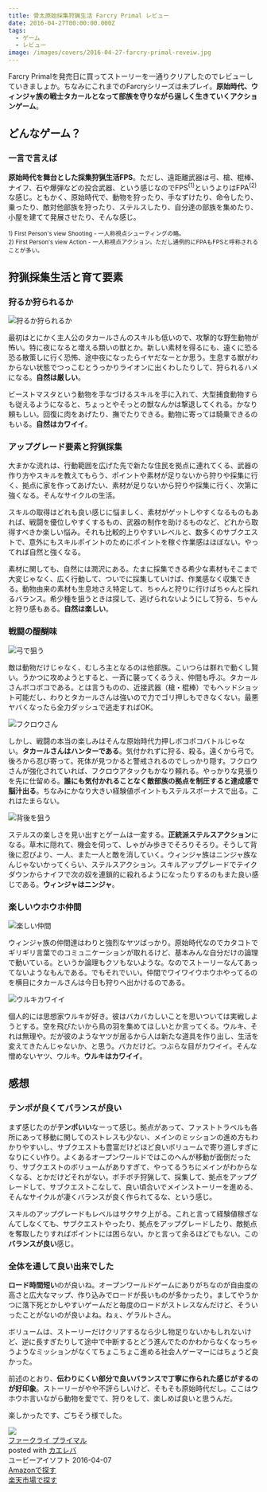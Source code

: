 ```yaml
---
title: 骨太原始採集狩猟生活 Farcry Primal レビュー
date: 2016-04-27T00:00:00.000Z
tags:
  - ゲーム
  - レビュー
image: /images/covers/2016-04-27-farcry-primal-reveiw.jpg
---
```

Farcry Primalを発売日に買ってストーリーを一通りクリアしたのでレビューしていきましょか。ちなみにこれまでのFarcryシリーズは未プレイ。**原始時代、ウィンジャ族の戦士タカールとなって部族を守りながら逞しく生きていくアクションゲーム**。

## どんなゲーム？
### 一言で言えば
**原始時代を舞台とした採集狩猟生活FPS**。ただし、遠距離武器は弓、槍、棍棒、ナイフ、石や爆弾などの投合武器、という感じなのでFPS<sup>(1)</sup>というよりはFPA<sup>(2)</sup>な感じ。ともかく、原始時代で、動物を狩ったり、手なずけたり、命令したり、乗ったり、敵対他部族を狩ったり、ステルスしたり、自分達の部族を集めたり、小屋を建てて発展させたり、そんな感じ。

<small>1) First Person's view Shooting - 一人称視点シューティングの略。</small>  
<small>2) First Person's view Action - 一人称視点アクション。ただし通例的にFPAもFPSと呼称されることが多い。</small>

## 狩猟採集生活と育て要素
### 狩るか狩られるか
![狩るか狩られるか](https://lh3.googleusercontent.com/o_oWUio_9rq9-0O9bUCPv3rIwNvNp3bLsmeCEAO9BUzmqA_rhkoKbDeRow9-Zbaeqo_aCDtAsVR2A4il3LpwXy2RMzHSLarqrUEHoTIZA3R1XYpNwTkHl7v_-JH7RIvh1Y5QfIMIc5BKG5oxB-O8xJyopbVEbuhmHoBrGtU_syxFcqeuidGEU2TtX8UUb0FvwMIk8I-glrena5hFwkTZl2WmHm7sYsmHSdgjgqp4VDUAjPYw5CLxlGnxbHjNuhM7bkqI75bY-lWs2INfDWD_76L6YPATmZ2kXOVwpgy16G5N_MG7zGzvemQFDlTF1PvqU_rrs8NQFDltrxJ0f9In7De8p4YV5fyBm82yE7PUKi-viGpwzmH7rGRBip5BONL07-Pj7ktaOWxrT_jF9d6I9GOA05AdH6qoC6HRNSVZgLvuPpVQCPF3nPjYf_0lq4CjHjUzHINoVmSZZlyuVKgKFI6swFBSK-j304z7V3X5u4XiM1Vfk5bcLTqWKXUKj30p9qQqKMSTcqfgUulYgTYvL84-bNXFObbLHQWHiPafVK0rD5OnMTVZV2wnPzQ5Dd6A-mQi "狩るか狩られるか")

最初はとにかく主人公のタカールさんのスキルも低いので、攻撃的な野生動物が怖い。特に夜になると増える類いの獣とか。新しい素材を得るにも、遠くに恐る恐る散策しに行く恐怖、途中夜になったらイヤだなーとか思う。生息する獣がわからない状態でつっこむとうっかりライオンに出くわしたりして、狩られるハメになる。**自然は厳しい**。

ビーストマスタという動物を手なづけるスキルを手に入れて、大型捕食動物すらも従えるようになると、ちょっとやそっとの獣なんかは撃退してくれる。かなり頼もしい。回復に肉をあげたり、撫でたりできる。動物に寄っては騎乗できるのもいる。**自然はカワイイ**。

### アップグレード要素と狩猟採集
大まかな流れは、行動範囲を広げた先で新たな住民を拠点に連れてくる、武器の作り方やスキルを教えてもらう、ポイントや素材が足りないから狩りや採集に行く、拠点に家を作ってあげたい、素材が足りないから狩りや採集に行く、次第に強くなる。そんなサイクルの生活。

スキルの取得はどれも良い感じに悩ましく、素材がゲットしやすくなるものもあれば、戦闘を優位しやすくするもの、武器の制作を助けるものなど、どれから取得すべきか楽しい悩み。それも比較的上りやすいレベルと、数多くのサブクエストで、意外にもスキルポイントのためにポイントを稼ぐ作業感はほぼない。やってれば自然と強くなる。

素材に関しても、自然には潤沢にある。たまに採集できる希少な素材もそこまで大変じゃなく、広く行動して、ついでに採集していけば、作業感なく収集できる。動物由来の素材も生息地さえ特定して、ちゃんと狩りに行けばちゃんと採れるバランス。希少種を狙うときは探して、逃げられないようにして狩る、ちゃんと狩り感もある。**自然は楽しい**。

### 戦闘の醍醐味
![弓で狙う](https://lh3.googleusercontent.com/WNxstkBV3vuLJtgPH3JyYoUPmy24eYDLuoeJUFK3YjXQz7ypSLBoHt-uWExFoANWJdVNiNh1llK-cXO9i3JkGZBC1OJ3frbkwHJutVB05TyaFNadL50aU5xlfLVa7roLj3DIfzvfH8TZKaucN6P1-3Ahm7vJPprR8nHVh0lA1Y9Fp84UpgmrKz7U81hFGG2ufK2WXdYwUG_YAxzixtjgfbJQqGUDd92nTRP8F2e-tzwffnXxkHmP3tz75WRxs2BbgRbztL-yYo7Dlua8eOhGH81DOt7NjxInc0MG-kEKKX63aPV6JzyLEmCFoHm4H2UmHc-fTrlhv8fAVCAYxbNnJZYxMIK7hRZQ_ZTrsxZ0JktpayZO_lcGG7ZvIEwFQQvq2EmC2VQCcJzKq1xmyfU1MiW4iIW_rDcgWLeE7AjTEAB9QMhEzQYcx1w1a97STFaIwdU66oYgX0Mcksz-Spt7cp0Uk_MYWRR5ldcQvK1O11peu_cIhX0NeM94fRYRrnIxqS6DlbK0r9P9JLOD2WJ8XXDbynMw6m43PojnQ4Vr_jPh_v-zwxyS3jLnCn7SpRmSkTcp "弓で狙う")

敵は動物だけじゃなく、むしろ主となるのは他部族。こいつらは群れで動くし賢い。うかつに攻めようとすると、一斉に襲ってくるうえ、仲間も呼ぶ。タカールさんボコボコである。とは言うものの、近接武器（槍・棍棒）でもヘッドショット可能だし、わりとタカールさんは強いので力でゴリ押しもできなくない。最悪ヤバくなったら全力ダッシュで逃走すればOK。

![フクロウさん](https://lh3.googleusercontent.com/n6x1rTCDoa-FmOHnYXW35gmg85E45_m78WKTFIaIvBREK4UDh8czsTXXV8QXtyNYxQ_eKsydlz_pcyR2n-5kGspt4FPZ70lRk9U3Mkf1mbb1iG7W7jnvRItxTus30cK_Y6cthVvq5Dp9QDYzbDAuwMf63RVFWGFcRXtJ4PRP9B41zU7QgclyJhDFngypZxF-L4iRZb8G3V8uo2TymBB_x4mfhWgw-8GkQ7hdPxI_TdbB11gMiZFUOvelk-houuaucV3_PeuFF9w_BJ4v6tgrE8QDZdXvk1M8ShckD-dO-gvnQsF0wIgtXT0E5gtwRQQiGQNF3axtw8x8qqXsNfif8hZm_yYLuilnInrDo2bmUQF2mkOJ2MQxJJ4gITcNnTqzq-SSu6x_tMQwCPddban6B9W7pc5fRZe1U6vTsGF-DSdg0Ul6t98MOie8qOTsb7yu4xwzdhTW6Klxad-QFLjJzrRRoWvxa1qEfZ19cAtoiHo0_-LBzWTz5bmYMDICL9ZrO8N2cI4tASsfa5QXVRyY-7QhpvgyY1dXZh4D2O2seYqB3vsLudeJOnUWMlVtsJH1jZey "フクロウさん")

しかし、戦闘の本当の楽しみはそんな原始時代力押しボコボコバトルじゃない。**タカールさんはハンターである**。気付かれずに狩る、殺る。遠くから弓で。後ろから忍び寄って。死体が見つかると警戒されるのでしっかり隠す。フクロウさんが強化されていれば、フクロウアタックもかなり頼れる。やっかりな見張りを先に仕留める。**誰にも気付かれることなく敵部族の拠点を制圧すると達成感で脳汁出る**。ちなみにかなり大きい経験値ポイントもステルスボーナスで出る。これはたまらない。

![背後を狙う](https://lh3.googleusercontent.com/vwaVA1RSe4RpOjY8c86p7L9QU3_YjSTQlXtKQB6xRD8LodJKlvexuA5gLO8JBbuIaIhJO9icIoQpyP4AdLwSq2qGU-9_mo3SnaBwQr7oL8mo401gel12ZUkhBv5TCNKy7jscDNe-ZpjqFHmB28cSSk1xV_gOtet4XAi_tYWcbESTgjvQl-90QuM1oKnQqXquxFMVyhMur-ihznIyomR5sEvwyf1NfKtwULdK6yJh2KRnJwKf6qBsDVXT2spUUpRBaZ_PPq-DK1w7uBKYTDPGGmKwoMM2Dlh6BYD-C0YRPTKX062BZyIO3qzaGtU50svEg9z7AQWjQfQeDlNfLIkCdEqv3aaRvqlaGAwufvcaqn_VCABx7rZ-C_dHu48ezq8mqPqlcHuUNVUQxhZQvMCtOG-RLKe1QcqF09KwEnOQ8S91e1bq0AEqrsWG-oRtdOqwkIBZUK0XbYS01Cu3zB9doWLUrq2QX0s8QbT737lucR0CyH5sWFF8uBtFz0RI5ih8G-g0O8cZrxliSKtyjNaSsFQfI4Ss16COREGAnoUMyvt_SGQL9Q2yOPTGDXoY2haqblF1 "背後を狙う")

ステルスの楽しさを見い出すとゲームは一変する。**正統派ステルスアクション**になる。草木に隠れて、機会を伺って、しゃがみ歩きでそろりそろり。そうして背後に忍びより、一人、また一人と敵を消していく。ウィンジャ族はニンジャ族なんじゃないかってくらい、ステルスアクション。スキルアップグレードでテイクダウンからナイフで次の奴を連鎖的に殺れるようになったりするのもまた良い感じである。**ウィンジャはニンジャ**。

### 楽しいウホウホ仲間
![楽しい仲間](https://lh3.googleusercontent.com/iP-nwh8uiyXgLkmN-pbak754n7m591RtDvGA_NPJKmBlZk9g-mc1eSPIS3q2HsATcm--D7nxZRK5COMEmbx8Qd3iS6Q7rsi6GSSWUf2PxBVyjiTbFDojNPZgrtDs1J65lXnCAANnfuGh2gu7Ybj4K0ibS7i0Q3s1KgR0zRQofIzNt5johvSF6oa74YB6UC0YHsAmG6Cenj7Hhkiq912oKGFvEorMThwVEyutiYPO2sYThTNgvfUXtacLT5umkDHHmtiDEJ1jLSE-PeFbzSKrN-k5Z3ASz2hOo50idKGMo8l2AK8Nncj4jrOFoL-QpNeoxpxXKcWWybZJzsWvt9ydO0C1hjFptOH9VeilWnauCjdd7MV9RKSeVdGIzj4w7DY72xXh8h-O5BbwNZswqo27hqJRvncWmqCEr9e1zMm41dMzXWF5BV7xPvRw1_9mKnSrmz6C1fgnprx-Jy_rEmmp2J-XnqHomGdgGomddhj0ZDIDmSbrtk0wQWA5gXM1-_cIagaffX_OBO9kN74In7RaK5lU9Rxh3ulE-P8h5wXVaka7WJjAgsWrfd7ml5N4XfhNbSdr "楽しい仲間")

ウィンジャ族の仲間達はわりと強烈なヤツばっかり。原始時代なのでカタコトでギリギリ言葉でのコミュニケーションが取れるけど、基本みんな自分だけの論理で動いている。というか論理もクソもないような。なのでストーリーなんてあってないようなもんである。でもそれでいい。仲間でワイワイウホウホやってるのを横目にタカールさんは今日も狩りへ出かけるのである。

![ウルキカワイイ](https://lh3.googleusercontent.com/okkR61nz50P89VlpVD0z7oCZeHF1m_jGN5wRGF6XAG3iBm55GjFogYAqfhjZQQiu5wjzX91-V_3Vf7wsX_g5P8rrSjFbZApoeJRXxIJnORQChCRENrx-cJKFY05iS1CR3MlLy6MjumvI-sz9VaMxdBYSlUy0NANYmfCNPYw0xsStq7CmWf6EGQiXfA2YWwO6ViDBB73Ix24pLq24sODg4DhD56KKCk7bkAKEoBSu0mrBWzQE7rMupvHOF2JUc-3jsKOc1txZKZMk6Be_bs1suhZJpf0wYPCSkK5utPIIH8XVxsr81mKY_66CwCuP1R8Ld354XdKvF50RTmczWNqDoiVrFWdy9VnTnhpKSbTAExd2PTPGMwbSwrRaBlyHWCDeRh6WjWwjLvkgITBD7EQ61_QBSfl3kI7xZ_YU0Z4AK_FvEDBLHtLn3lyOOBJZ3gea5iFOi7644ljbSznXGWAUdZnFCa61liMn795k3lnBalPRdzN0eHBu-m7cqkJ9u_tS7_6X9i2kEq_gJSGgEcodqdI0ZkkPiulBD4HyFAm_Bm5t5qkDoatyhENSLHMMJq993xuS "ウルキカワイイ")

個人的には思想家ウルキが好き。彼はバカバカしいことを思いついては実戦しようとする。空を飛びたいから鳥の羽を集めてほしいとか言ってくる。ウルキ、それは無理や。だが彼のようなヤツが居るから人は新たな道具を作り出し、生活を変えてきたんじゃないか、と思う。バカだけど。つぶらな目がカワイイ。そんな憎めないヤツ、ウルキ。**ウルキはカワイイ**。

## 感想
### テンポが良くてバランスが良い
まず感じたのが**テンポいい**なーって感じ。拠点があって、ファストトラベルも各所にあって移動に関してのストレスも少ない、メインのミッションの進め方もわかりやすいし、サブクエストも豊富だけどほど良いボリュームで寄り道しすぎになりにくい作り。よくあるオープンワールドではこのへんが移動が面倒だったり、サブクエストのボリュームがありすぎて、やってるうちにメインがわからなくなる、とかだけどそれがない。ボチボチ狩猟して、採集して、拠点をアップグレードして、サブクエストこなして、良い頃合いでメインストーリーを進める、そんなサイクルが凄くバランスが良く作られてるな、という感じ。

スキルのアップグレードもレベルはサクサク上がる。これと言って経験値稼ぎなんてしなくても、サブクエストやったり、拠点をアップグレードしたり、敵拠点を奪取したりすればポイントには困らない。かと言って余るほどでもない。この**バランスが良い**感じ。

### 全体を通して良い出来でした
**ロード時間短い**のが良いね。オープンワールドゲームにありがちなのが自由度の高さと広大なマップ、作り込みでロードが長いものが多かったり。ましてやうかつに落下死とかしやすいゲームだと毎度のロードがストレスなんだけど、そういったことがないのが良いよね。ねぇ、ゲラルトさん。

ボリュームは、ストーリーだけクリアするなら少し物足りないかもしれないけど、逆に長すぎたりして途中で中断するとどう進んでたのかわからなくなっちゃうようなミッションがなくてちょこちょこ進める社会人ゲーマーにはちょうど良かった。

前述のとおり、**伝わりにくい部分で良いバランスで丁寧に作られた感じがするのが好印象**。ストーリーがやや不評らしいけど、そもそも原始時代だし。ここはウホウホ言いながら動物を愛でて、狩りをして、楽しめば良いと思うんだ。

楽しかったです、ごちそう様でした。
<div class="cstmreba"><div class="kaerebalink-box"><div class="kaerebalink-image"><a href="http://www.amazon.co.jp/exec/obidos/ASIN/B01AW97HO0/akicks-22/ref=nosim/" target="_blank" ><img src="http://ecx.images-amazon.com/images/I/51ElmZTGuJL._SL160_.jpg" style="border: none;" /></a></div><div class="kaerebalink-info"><div class="kaerebalink-name"><a href="http://www.amazon.co.jp/exec/obidos/ASIN/B01AW97HO0/akicks-22/ref=nosim/" target="_blank" >ファークライ プライマル</a><div class="kaerebalink-powered-date">posted with <a href="http://kaereba.com" rel="nofollow" target="_blank">カエレバ</a></div></div><div class="kaerebalink-detail"> ユービーアイソフト 2016-04-07    </div><div class="kaerebalink-link1"><div class="shoplinkamazon"><a href="http://www.amazon.co.jp/gp/search?keywords=%83t%83%40%81%5B%83N%83%89%83C%20%83v%83%89%83C%83%7D%83%8B&amp;__mk_ja_JP=%83J%83%5E%83J%83i&amp;tag=akicks-22" target="_blank" >Amazonで探す</a></div><div class="shoplinkrakuten"><a href="http://hb.afl.rakuten.co.jp/hgc/12d74d16.c27dc2b4.12d74d17.2343dd9d/?pc=http%3A%2F%2Fsearch.rakuten.co.jp%2Fsearch%2Fmall%2F%25E3%2583%2595%25E3%2582%25A1%25E3%2583%25BC%25E3%2582%25AF%25E3%2583%25A9%25E3%2582%25A4%2520%25E3%2583%2597%25E3%2583%25A9%25E3%2582%25A4%25E3%2583%259E%25E3%2583%25AB%2F-%2Ff.1-p.1-s.1-sf.0-st.A-v.2%3Fx%3D0%26scid%3Daf_ich_link_urltxt%26m%3Dhttp%3A%2F%2Fm.rakuten.co.jp%2F" target="_blank" >楽天市場で探す</a></div></div></div><div class="booklink-footer"></div></div></div>
